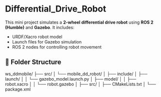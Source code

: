 # Differential_Drive_Robot

This mini project simulates a **2-wheel differential drive robot** using **ROS 2 (Humble)** and **Gazebo**. It includes:
- URDF/Xacro robot model
- Launch files for Gazebo simulation
- ROS 2 nodes for controlling robot movement

## 📁 Folder Structure
ws_ddmobile/
├── src/
│   └── mobile_dd_robot/
│       ├── include/
│       ├── launch/
│       │   └── gazebo_model.launch.py
│       ├── model/
│       │   ├── robot.xacro
│       │   └── robot.gazebo
│       ├── src/
│       ├── CMakeLists.txt
│       └── package.xml
